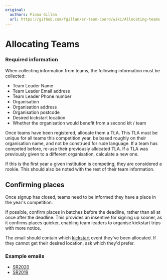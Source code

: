 ```yaml
---
original:
  authors: Fiona Gillan
  url: https://github.com/fgillan/sr-team-coord/wiki/Allocating-teams
---
```


# Allocating Teams

### Required information

When collecting information from teams, the following information must be collected:

  * Team Leader Name
  * Team Leader Email address
  * Team Leader Phone number
  * Organisation
  * Organisation address
  * Organisation postcode
  * Desired kickstart location
  * Whether the organisation would benefit from a second kit / team

Once teams have been registered, allocate them a TLA. This TLA must be unique for all teams this competition year, be based roughly on their organisation name, and not be construed for rude language. If a team has competed before, re-use their previously allocated TLA. If a TLA was previously given to a different organisation, calculate a new one.

If this is the first year a given institution is competing, they are considered a rookie. This should also be noted with the rest of their team information.

## Confirming places

Once signup has closed, teams need to be informed they have a place in the year's competition.

If possible, confirm places in batches before the deadline, rather than all at once after the deadline. This provides an insentive for signing up sooner, as it confirms places quicker, enabling team leaders to organise kickstart trips with more notice.

The email should contain which [kickstart](./kickstart.md) event they've been allocated. If they cannot get their desired location, ask which they'd prefer.

### Example emails

* [SR2020](https://github.com/srobo/team-emails/blob/master/SR2020/2019-09-25-confirm-competition-place.md)
* [SR2019](https://github.com/srobo/team-emails/blob/master/SR2019/2018-10-10-place-confirmation.md)
